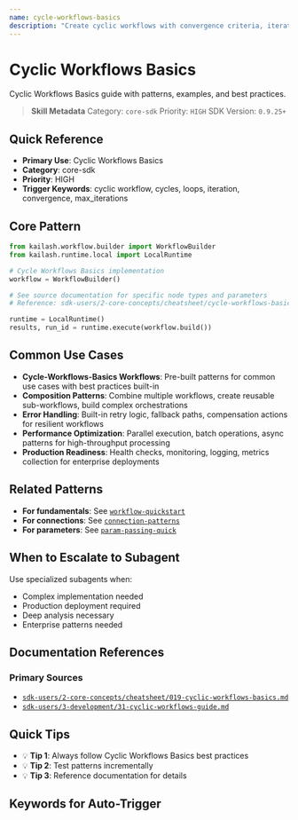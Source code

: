 ```yaml
---
name: cycle-workflows-basics
description: "Create cyclic workflows with convergence criteria, iteration limits, and state management. Use when asking 'cyclic workflow', 'cycles', 'loops', 'iteration', 'convergence', 'max_iterations', 'cyclic patterns', 'workflow loops', 'iterative processing', or 'cycle basics'."
---
```


# Cyclic Workflows Basics

Cyclic Workflows Basics guide with patterns, examples, and best practices.

> **Skill Metadata**
> Category: `core-sdk`
> Priority: `HIGH`
> SDK Version: `0.9.25+`

## Quick Reference

- **Primary Use**: Cyclic Workflows Basics
- **Category**: core-sdk
- **Priority**: HIGH
- **Trigger Keywords**: cyclic workflow, cycles, loops, iteration, convergence, max_iterations

## Core Pattern

```python
from kailash.workflow.builder import WorkflowBuilder
from kailash.runtime.local import LocalRuntime

# Cycle Workflows Basics implementation
workflow = WorkflowBuilder()

# See source documentation for specific node types and parameters
# Reference: sdk-users/2-core-concepts/cheatsheet/cycle-workflows-basics.md

runtime = LocalRuntime()
results, run_id = runtime.execute(workflow.build())
```


## Common Use Cases

- **Cycle-Workflows-Basics Workflows**: Pre-built patterns for common use cases with best practices built-in
- **Composition Patterns**: Combine multiple workflows, create reusable sub-workflows, build complex orchestrations
- **Error Handling**: Built-in retry logic, fallback paths, compensation actions for resilient workflows
- **Performance Optimization**: Parallel execution, batch operations, async patterns for high-throughput processing
- **Production Readiness**: Health checks, monitoring, logging, metrics collection for enterprise deployments

## Related Patterns

- **For fundamentals**: See [`workflow-quickstart`](#)
- **For connections**: See [`connection-patterns`](#)
- **For parameters**: See [`param-passing-quick`](#)

## When to Escalate to Subagent

Use specialized subagents when:
- Complex implementation needed
- Production deployment required
- Deep analysis necessary
- Enterprise patterns needed

## Documentation References

### Primary Sources
- [`sdk-users/2-core-concepts/cheatsheet/019-cyclic-workflows-basics.md`](../../../sdk-users/2-core-concepts/cheatsheet/019-cyclic-workflows-basics.md)
- [`sdk-users/3-development/31-cyclic-workflows-guide.md`](../../../sdk-users/3-development/31-cyclic-workflows-guide.md)

## Quick Tips

- 💡 **Tip 1**: Always follow Cyclic Workflows Basics best practices
- 💡 **Tip 2**: Test patterns incrementally
- 💡 **Tip 3**: Reference documentation for details

## Keywords for Auto-Trigger

<!-- Trigger Keywords: cyclic workflow, cycles, loops, iteration, convergence, max_iterations -->

